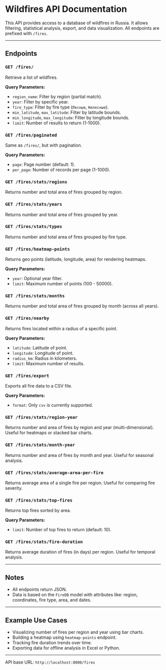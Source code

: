 # Wildfires API Documentation

This API provides access to a database of wildfires in Russia. It allows filtering, statistical analysis, export, and data visualization. All endpoints are prefixed with `/fires`.

---

## Endpoints

### `GET /fires/`
Retrieve a list of wildfires.

**Query Parameters:**
- `region_name`: Filter by region (partial match).
- `year`: Filter by specific year.
- `fire_type`: Filter by fire type (`Лесные`, `Нелесные`).
- `min_latitude`, `max_latitude`: Filter by latitude bounds.
- `min_longitude`, `max_longitude`: Filter by longitude bounds.
- `limit`: Number of results to return (1-1000).

### `GET /fires/paginated`
Same as `/fires/`, but with pagination.

**Query Parameters:**
- `page`: Page number (default: 1).
- `per_page`: Number of records per page (1-1000).

### `GET /fires/stats/regions`
Returns number and total area of fires grouped by region.

### `GET /fires/stats/years`
Returns number and total area of fires grouped by year.

### `GET /fires/stats/types`
Returns number and total area of fires grouped by fire type.

### `GET /fires/heatmap-points`
Returns geo points (latitude, longitude, area) for rendering heatmaps.

**Query Parameters:**
- `year`: Optional year filter.
- `limit`: Maximum number of points (100 - 50000).

### `GET /fires/stats/months`
Returns number and total area of fires grouped by month (across all years).

### `GET /fires/nearby`
Returns fires located within a radius of a specific point.

**Query Parameters:**
- `latitude`: Latitude of point.
- `longitude`: Longitude of point.
- `radius_km`: Radius in kilometers.
- `limit`: Maximum number of results.

### `GET /fires/export`
Exports all fire data to a CSV file.

**Query Parameters:**
- `format`: Only `csv` is currently supported.

### `GET /fires/stats/region-year`
Returns number and area of fires by region and year (multi-dimensional).
Useful for heatmaps or stacked bar charts.

### `GET /fires/stats/month-year`
Returns number and area of fires by month and year.
Useful for seasonal analysis.

### `GET /fires/stats/average-area-per-fire`
Returns average area of a single fire per region.
Useful for comparing fire severity.

### `GET /fires/stats/top-fires`
Returns top fires sorted by area.

**Query Parameters:**
- `limit`: Number of top fires to return (default: 10).

### `GET /fires/stats/fire-duration`
Returns average duration of fires (in days) per region.
Useful for temporal analysis.

---

## Notes
- All endpoints return JSON.
- Data is based on the `FireDB` model with attributes like: region, coordinates, fire type, area, and dates.

---

## Example Use Cases
- Visualizing number of fires per region and year using bar charts.
- Building a heatmap using `heatmap-points` endpoint.
- Tracking fire duration trends over time.
- Exporting data for offline analysis in Excel or Python.

---
API base URL: `http://localhost:8000/fires`

